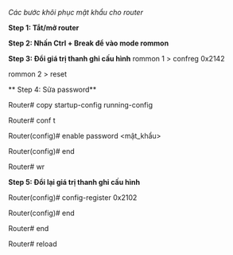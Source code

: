 *Các bước khôi phục mật khẩu cho router*

**Step 1: Tắt/mở router**

**Step 2: Nhấn Ctrl + Break để vào mode rommon**

**Step 3: Đổi giá trị thanh ghi cấu hình**
rommon 1 > confreg 0x2142

rommon 2 > reset

** Step 4: Sửa password**

Router# copy startup-config running-config

Router# conf t

Router(config)# enable password <mật_khẩu>

Router(config)# end

Router# wr

**Step 5: Đổi lại giá trị thanh ghi cấu hình**

Router(config)# config-register 0x2102

Router(config)# end

Router# end

Router# reload



